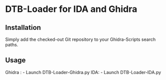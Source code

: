 # DTB-Loader for IDA and Ghidra


## Installation

Simply add the checked-out Git repository to your Ghidra-Scripts search paths.

## Usage
Ghidra :
    - Launch DTB-Loader-Ghidra.py
IDA:
    - Launch DTB-Loader-IDA.py



